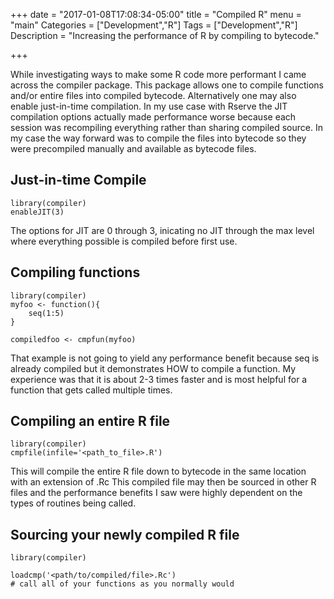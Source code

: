 +++
date = "2017-01-08T17:08:34-05:00"
title = "Compiled R"
menu = "main"
Categories = ["Development","R"]
Tags = ["Development","R"]
Description = "Increasing the performance of R by compiling to bytecode."

+++


While investigating ways to make some R code more performant I came across the compiler package.  This package allows one to compile functions and/or entire files into compiled bytecode.  Alternatively one may also enable just-in-time compilation.  In my use case with Rserve the JIT compilation options actually made performance worse because each session was recompiling everything rather than sharing compiled source.  In my case the way forward was to compile the files into bytecode so they were precompiled manually and available as bytecode files.

## Just-in-time Compile

```
library(compiler)
enableJIT(3)
```

The options for JIT are 0 through 3, inicating no JIT through the max level where everything possible is compiled before first use.

## Compiling functions
```{r}
library(compiler)
myfoo <- function(){
    seq(1:5)
}

compiledfoo <- cmpfun(myfoo)
```
That example is not going to yield any performance benefit because seq is already compiled but it demonstrates HOW to compile a function.  My experience was that it is about 2-3 times faster and is most helpful for a function that gets called multiple times.

## Compiling an entire R file
```{r}
library(compiler)
cmpfile(infile='<path_to_file>.R')
```
This will compile the entire R file down to bytecode in the same location with an extension of .Rc  This compiled file may then be sourced in other R files and the performance benefits I saw were highly dependent on the types of routines being called.  

## Sourcing your newly compiled R file
```{r}
library(compiler)

loadcmp('<path/to/compiled/file>.Rc')
# call all of your functions as you normally would
```





